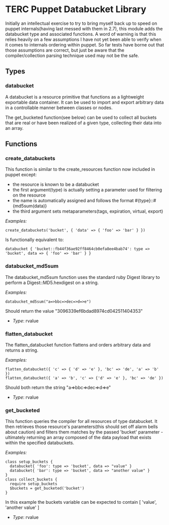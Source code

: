 # TERC Puppet Databucket Library #

Initially an intellectual exercise to try to bring myself back up to speed on puppet internals(having last messed with them in 2.7), this 
module adds the databucket type and associated functions.  A word of warning is that this relies heavily on a few assumptions I have not yet
been able to verify when it comes to internals ordering within puppet.  So far tests have borne out that those assumptions are correct, but
just be aware that the compiler/collection parsing technique used may not be the safe.

## Types ##

### databucket ###

A databucket is a resource primitive that functions as a lightweight exportable data container.  It can be used to import and export 
arbitrary data in a controllable manner between classes or nodes.

The get_bucketed function(see below) can be used to collect all buckets that are real or have been realized of a given type, 
collecting their data into an array.


## Functions ##

### create_databuckets ###
This function is similar to the create_resources function now included in puppet except:
- the resource is known to be a databucket
- the first argument(type) is actually setting a parameter used for filtering on the resource
- the name is automatically assigned and follows the format #{type}::#{md5sum(data)}
- the third argument sets metaparameters(tags, expiration, virtual, export)

*Examples:*

    create_databuckets('bucket', { 'data' => { 'foo' => 'bar' } })

Is functionally equivalent to:

    databucket { 'bucket::fb44f36ae92ff8464cb0efa8ee4bab74': type => 'bucket', data => { 'foo' => 'bar' } }
    

### databucket_md5sum ###
The databucket_md5sum function uses the standard ruby Digest library to perform a Digest::MD5.hexdigest on a string.

*Examples:*

    databucket_md5sum("a=>bbc=>dec=>d=>e")

Should return the value "3096339ef6bdad8974cd042511404353"

- *Type*: rvalue

### flatten_databucket ###
The flatten_databucket function flattens and orders arbitrary data and returns a string.

*Examples:*

    flatten_databucket({ 'c' => { 'd' => 'e' }, 'bc' => 'de', 'a' => 'b' })
    flatten_databucket({ 'a' => 'b', 'c' => {'d' => 'e' }, 'bc' => 'de' })

Should both return the string "a=>bbc=>dec=>d=>e"

- *Type*: rvalue

### get_bucketed ###
This function queries the compiler for all resources of type databucket.  It then retrieves those resource's parameters(this should 
set off alarm bells about caution) and filters them matches by the passed 'bucket' parameter - ultimately returning an array composed 
of the data payload that exists within the specified databuckets.

*Examples:*

    class setup_buckets {
      databucket{ 'foo': type => 'bucket', data => "value" }
      databucket{ 'bar': type => 'bucket', data => "another value" }
    }
    class collect_buckets {
      require setup_buckets 
      $buckets = get_bucketed('bucket')
    }
    
In this example the buckets variable can be expected to contain [ 'value', 'another value' ]

- *Type*: rvalue
